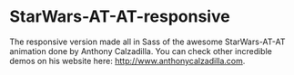 StarWars-AT-AT-responsive
=========================

The responsive version made all in Sass of the awesome StarWars-AT-AT animation done by Anthony Calzadilla. You can check other incredible demos on his website here: http://www.anthonycalzadilla.com.

